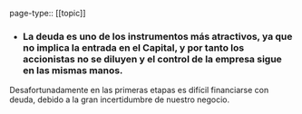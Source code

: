 page-type:: [[topic]]
- ### La deuda es uno de los instrumentos más atractivos, ya que no implica la entrada en el Capital, y por tanto los accionistas no se diluyen y el control de la empresa sigue en las mismas manos.

Desafortunadamente en las primeras etapas es difícil financiarse con deuda, debido a la gran incertidumbre de nuestro negocio.


